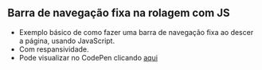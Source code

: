 ## Barra de navegação fixa na rolagem com JS

* Exemplo básico de como fazer uma barra de navegação fixa ao descer a página, usando JavaScript.
* Com respansividade.
* Pode visualizar no CodePen clicando [aqui](https://codepen.io/evenilsonliandro/full/dyOMLqP)